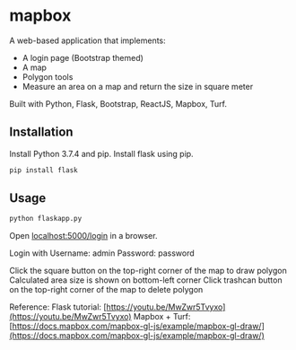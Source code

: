 # mapbox
A web-based application that implements:
* A login page (Bootstrap themed)
* A map
* Polygon tools
* Measure an area on a map and return the size in square meter

Built with Python, Flask, Bootstrap, ReactJS, Mapbox, Turf.

## Installation
Install Python 3.7.4 and pip. Install flask using pip.
```bash
pip install flask
```

## Usage
```bash
python flaskapp.py
```
Open [localhost:5000/login](localhost:5000/login) in a browser.

Login with
Username: admin
Password: password

Click the square button on the top-right corner of the map to draw polygon
Calculated area size is shown on bottom-left corner
Click trashcan button on the top-right corner of the map to delete polygon

Reference:
Flask tutorial: [https://youtu.be/MwZwr5Tvyxo](https://youtu.be/MwZwr5Tvyxo)
Mapbox + Turf: [https://docs.mapbox.com/mapbox-gl-js/example/mapbox-gl-draw/](https://docs.mapbox.com/mapbox-gl-js/example/mapbox-gl-draw/)